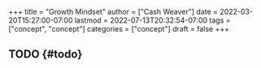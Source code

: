 +++
title = "Growth Mindset"
author = ["Cash Weaver"]
date = 2022-03-20T15:27:00-07:00
lastmod = 2022-07-13T20:32:54-07:00
tags = ["concept", "concept"]
categories = ["concept"]
draft = false
+++

## TODO {#todo}
